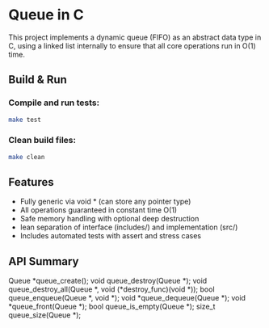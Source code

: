 # Queue in C
This project implements a dynamic queue (FIFO) as an abstract data type in C, using a linked list internally to ensure that all core operations run in O(1) time.
## Build & Run
### Compile and run tests:
```sh
make test
```
### Clean build files:
```sh
make clean
```

## Features
- Fully generic via void * (can store any pointer type)
- All operations guaranteed in constant time O(1)
- Safe memory handling with optional deep destruction
- lean separation of interface (includes/) and implementation (src/)
- Includes automated tests with assert and stress cases

## API Summary
Queue *queue_create();
void queue_destroy(Queue *);
void queue_destroy_all(Queue *, void (*destroy_func)(void *));
bool queue_enqueue(Queue *, void *);
void *queue_dequeue(Queue *);
void *queue_front(Queue *);
bool queue_is_empty(Queue *);
size_t queue_size(Queue *);